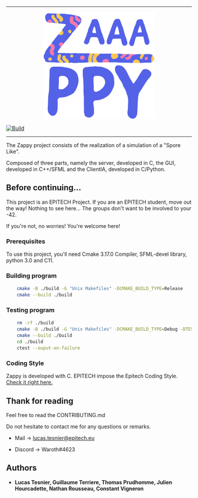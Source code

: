 ***
<p align=center>
    <img src=docs/assets/logo/logo_303_289.png />
</p>

[![Build](https://github.com/LucasTesnier/ZAAAAAAAAAAAAppy/actions/workflows/cmake.yml/badge.svg)](https://github.com/LucasTesnier/ZAAAAAAAAAAAAppy/actions/workflows/cmake.yml)
***

The Zappy project consists of the realization of a simulation of a "Spore Like".

Composed of three parts, namely the server, developed in C, the GUI, developed in C++/SFML and the ClientIA, developed in C/Python.

## Before continuing...

This project is an EPITECH Project. If you are an EPITECH student, move out the way! Nothing to see here... The groups don't want to be involved to your -42.

If you're not, no worries! You're welcome here!

### Prerequisites

To use this project, you'll need Cmake 3.17.0 Compiler, SFML-devel library, python 3.0 and C11.

### Building program

```bash
    cmake -B ./build -G "Unix Makefiles" -DCMAKE_BUILD_TYPE=Release
    cmake --build ./build
```

### Testing program
```bash
    rm -rf ./build 
    cmake -B ./build -G "Unix Makefiles" -DCMAKE_BUILD_TYPE=Debug -DTESTING=ON
    cmake --build ./build
    cd ./build
    ctest --ouput-on-failure
```

### Coding Style

Zappy is developed with C. EPITECH impose the Epitech Coding Style. [Check it right here.](https://intra.epitech.eu/file/Public/technical-documentations/epitech_c_coding_style.pdf)

## Thank for reading

Feel free to read the CONTRIBUTING.md

Do not hesitate to contact me for any questions or remarks.

* Mail -> lucas.tesnier@epitech.eu

* Discord -> Waroth#4623

## Authors

* **Lucas Tesnier, Guillaume Terriere, Thomas Prudhomme, Julien Hourcadette, Nathan Rousseau, Constant Vigneron**
